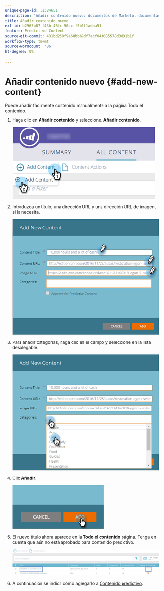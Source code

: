 ```yaml
---
unique-page-id: 11384651
description: 'Añadir contenido nuevo: documentos de Marketo, documentación del producto'
title: Añadir contenido nuevo
exl-id: b2965b07-f43b-46fc-90cc-f5b0f1adba51
feature: Predictive Content
source-git-commit: 431bd258f9a68bbb9df7acf043085578d3d91b1f
workflow-type: tm+mt
source-wordcount: '86'
ht-degree: 0%

---
```


# Añadir contenido nuevo {#add-new-content}

Puede añadir fácilmente contenido manualmente a la página Todo el contenido.

1. Haga clic en **Añadir contenido** y seleccione. **Añadir contenido**.

   ![](assets/image2017-10-3-8-3a54-3a9.png)

1. Introduzca un título, una dirección URL y una dirección URL de imagen, si la necesita.

   ![](assets/add-new-content-updated-pencils.png)

1. Para añadir categorías, haga clic en el campo y seleccione en la lista desplegable.

   ![](assets/add-new-content-categories-updated-hands.png)

1. Clic **Añadir**.

   ![](assets/all-content-add-hand.png)

1. El nuevo título ahora aparece en la **Todo el contenido** página. Tenga en cuenta que aún no está aprobado para contenido predictivo.

   ![](assets/image2017-10-3-8-3a55-3a21.png)

1. A continuación se indica cómo agregarlo a [Contenido predictivo](/help/marketo/product-docs/predictive-content/working-with-all-content/approve-a-title-for-predictive-content.md).
